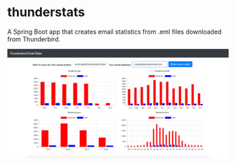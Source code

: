 # thunderstats

A Spring Boot app that creates email statistics from .eml files downloaded from Thunderbird.

![Screenshot1](/documentation/thunderstats1.png)
